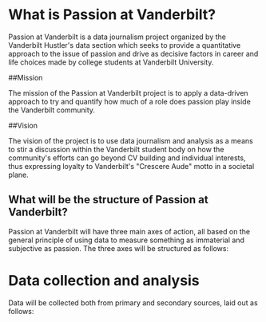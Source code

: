 # What is Passion at Vanderbilt?

Passion at Vanderbilt is a data journalism project organized by the Vanderbilt Hustler's data section which seeks to provide a quantitative approach to the issue of passion and drive as decisive factors in career and life choices made by college students at Vanderbilt University.

##Mission

The mission of the Passion at Vanderbilt project is to apply a data-driven approach to try and quantify how much of a role does passion play inside the Vanderbilt community.

##Vision

The vision of the project is to use data journalism and analysis as a means to stir a discussion within the Vanderbilt student body on how the community's efforts can go beyond CV building and individual interests, thus expressing loyalty to Vanderbilt's "Crescere Aude" motto in a societal plane.

## What will be the structure of Passion at Vanderbilt?

Passion at Vanderbilt will have three main axes of action, all based on the general principle of using data to measure something as immaterial and subjective as passion. The three axes will be structured as follows:

# Data collection and analysis

Data will be collected both from primary and secondary sources, laid out as follows:

